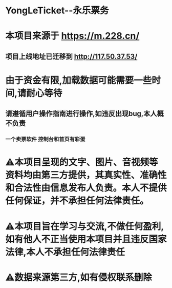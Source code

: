 # YongLeTicket--永乐票务
# 本项目来源于 https://m.228.cn/
## 项目上线地址已迁移到 http://117.50.37.53/
# 由于资金有限,加载数据可能需要一些时间,请耐心等待
## 请遵循用户操作指南进行操作,如违反出现bug,本人概不负责
### 一个卖票软件 控制台和首页有彩蛋
# ⚠本项目呈现的文字、图片、音视频等资料均由第三方提供，其真实性、准确性和合法性由信息发布人负责。本人不提供任何保证，并不承担任何法律责任。
# ⚠本项目旨在学习与交流,不做任何盈利,如有他人不正当使用本项目并且违反国家法律,本人不承担任何法律责任
# ⚠数据来源第三方,如有侵权联系删除
